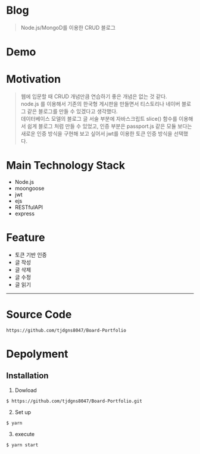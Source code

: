 Blog
========

>Node.js/MongoD를 이용한 CRUD 블로그
 
Demo
===

Motivation
===
> 웹에 입문할 때 CRUD 개념만큼 연습하기 좋은 개념은 없는 것 같다. <br/>
node.js 를 이용해서 기존의 한국형 게시판을 만들면서 티스토리나 네이버 블로그 같은 블로그를 만들 수 있겠다고 생각했다. <br/>
데이터베이스 모델의 블로그 글 서술 부분에 자바스크립트 slice() 함수를 이용해서 쉽게 블로그 처럼 만들 수 있었고, 인증 부분은 passport.js 같은 모듈 보다는 새로운 인증 방식을 구현해 보고 싶어서 jwt를 이용한 토큰 인증 방식을 선택했다. 

Main Technology Stack
===
* Node.js
* moongoose
* jwt
* ejs
* RESTfulAPI
* express

Feature
===
* 토큰 기반 인증
* 글 작성
* 글 삭제
* 글 수정
* 글 읽기

---
Source Code
===
```
https://github.com/tjdgns8047/Board-Portfolio
```

Depolyment
===
Installation
---
1. Dowload
```
$ https://github.com/tjdgns8047/Board-Portfolio.git
```
2. Set up
```
$ yarn
```

3. execute
```
$ yarn start
```



